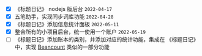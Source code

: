 - [x] 《标题日记》 nodejs 版后台 `2022-04-17`
- [x] 五笔助手，实现同步词库功能 `2022-04-28`
- [x] 《标题日记》添加信息统计面板 `2022-05-11`
- [x] 整合所有的小项目后台，统一使用一个账户 `2022-05-19`
- [ ] 《标题日记》添加账本的类别，并添加对应的统计功能，集成在 《标题日记》中，实现 [Beancount](https://github.com/beancount/beancount) 类似的一部分功能
